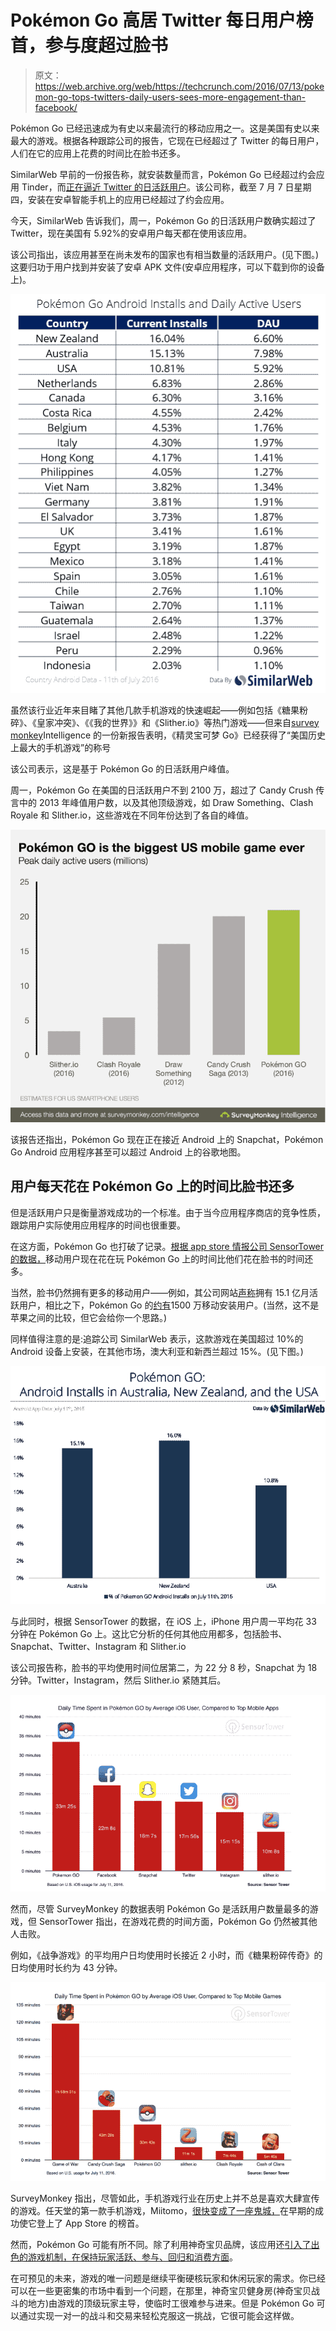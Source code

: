 # Pokémon Go 高居 Twitter 每日用户榜首，参与度超过脸书 

> 原文：<https://web.archive.org/web/https://techcrunch.com/2016/07/13/pokemon-go-tops-twitters-daily-users-sees-more-engagement-than-facebook/>

Pokémon Go 已经迅速成为有史以来最流行的移动应用之一。这是美国有史以来最大的游戏。根据各种跟踪公司的报告，它现在已经超过了 Twitter 的每日用户，人们在它的应用上花费的时间比在脸书还多。

SimilarWeb 早前的一份报告称，就安装数量而言，Pokémon Go 已经超过约会应用 Tinder，而[正在逼近 Twitter 的日活跃用户](https://web.archive.org/web/20230112204528/http://gizmodo.com/pokemon-go-is-already-bigger-than-tinder-1783436897)。该公司称，截至 7 月 7 日星期四，安装在安卓智能手机上的应用已经超过了约会应用。

今天，SimilarWeb 告诉我们，周一，Pokémon Go 的日活跃用户数确实超过了 Twitter，现在美国有 5.92%的安卓用户每天都在使用该应用。

该公司指出，该应用甚至在尚未发布的国家也有相当数量的活跃用户。(见下图。)这要归功于用户找到并安装了安卓 APK 文件(安卓应用程序，可以下载到你的设备上)。

![unnamed (12)](img/69934d1328970f5e5c63dcf4b1dd37c1.png)

虽然该行业近年来目睹了其他几款手机游戏的快速崛起——例如包括《糖果粉碎》、《皇家冲突》、《《我的世界》》和《Slither.io》等热门游戏——但来自[survey monkey](https://web.archive.org/web/20230112204528/https://www.surveymonkey.com/business/intelligence/pokemon-go-biggest-mobile-game-ever/)Intelligence 的一份新报告表明，《精灵宝可梦 Go》已经获得了“美国历史上最大的手机游戏”的称号

该公司表示，这是基于 Pokémon Go 的日活跃用户峰值。

周一，Pokémon Go 在美国的日活跃用户不到 2100 万，超过了 Candy Crush 传言中的 2013 年峰值用户数，以及其他顶级游戏，如 Draw Something、Clash Royale 和 Slither.io，这些游戏在不同年份达到了各自的峰值。

![pokemon1_col](img/179231643c98c707338166016f5b3bdc.png)

该报告还指出，Pokémon Go 现在正在接近 Android 上的 Snapchat，Pokémon Go Android 应用程序甚至可以超过 Android 上的谷歌地图。

## 用户每天花在 Pokémon Go 上的时间比脸书还多

但是活跃用户只是衡量游戏成功的一个标准。由于当今应用程序商店的竞争性质，跟踪用户实际使用应用程序的时间也很重要。

在这方面，Pokémon Go 也打破了记录。[根据 app store 情报公司 SensorTower 的数据，](https://web.archive.org/web/20230112204528/https://sensortower.com/blog/pokemon-go-usage-data)移动用户现在花在玩 Pokémon Go 上的时间比他们花在脸书的时间还多。

当然，脸书仍然拥有更多的移动用户——例如，其公司网站[声称](https://web.archive.org/web/20230112204528/http://newsroom.fb.com/company-info/)拥有 15.1 亿月活跃用户，相比之下，Pokémon Go 的[约有](https://web.archive.org/web/20230112204528/https://sensortower.com/blog/pokemon-go-usage-data)1500 万移动安装用户。(当然，这不是苹果之间的比较，但它会给你一个思路。)

同样值得注意的是:追踪公司 SimilarWeb 表示，这款游戏在美国超过 10%的 Android 设备上安装，在其他市场，澳大利亚和新西兰超过 15%。(见下图。)

![usa-aus-nz-july-11](img/007d072eab7f87ff2ab6118094755eb4.png)

与此同时，根据 SensorTower 的数据，在 iOS 上，iPhone 用户周一平均花 33 分钟在 Pokémon Go 上。这比它分析的任何其他应用都多，包括脸书、Snapchat、Twitter、Instagram 和 Slither.io

该公司报告称，脸书的平均使用时间位居第二，为 22 分 8 秒，Snapchat 为 18 分钟。Twitter，Instagram，然后 Slither.io 紧随其后。

![pokemon-go-usage-comparison](img/6d0d7a3033e92ac95a23ecf094d18394.png)

然而，尽管 SurveyMonkey 的数据表明 Pokémon Go 是活跃用户数量最多的游戏，但 SensorTower 指出，在游戏花费的时间方面，Pokémon Go 仍然被其他人击败。

例如，《战争游戏》的平均用户日均使用时长接近 2 小时，而《糖果粉碎传奇》的日均使用时长约为 43 分钟。

![pokemon-go-usage-comparison-games](img/92d8aa3de84a1a345d198e07695915c9.png)

SurveyMonkey 指出，尽管如此，手机游戏行业在历史上并不总是喜欢大肆宣传的游戏。任天堂的第一款手机游戏，Miitomo，[很快变成了一座鬼城，](https://web.archive.org/web/20230112204528/https://techcrunch.com/2016/05/26/nintendos-first-game-miitomo-is-turning-into-a-ghost-town/)在早期的成功使它登上了 App Store 的榜首。

然而，Pokémon Go 可能有所不同。除了利用神奇宝贝品牌，该应用还[引入了出色的游戏机制，在保持玩家活跃、参与、回归和消费方面](https://web.archive.org/web/20230112204528/https://techcrunch.com/2016/07/11/the-brilliant-mechanics-of-pokemon-go/)。

在可预见的未来，游戏的唯一问题是继续平衡硬核玩家和休闲玩家的需求。你已经可以在一些更密集的市场中看到一个问题，在那里，神奇宝贝健身房(神奇宝贝战斗的地方)由游戏的顶级玩家主导，使临时工很难参与进来。但是 Pokémon Go 可以通过实现一对一的战斗和交易来轻松克服这一挑战，它很可能会这样做。